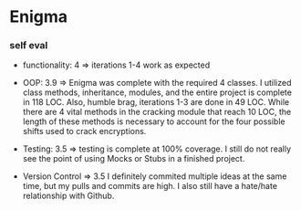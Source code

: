 # Enigma

### self eval
- functionality: 4 => 
  iterations 1-4 work as expected

- OOP: 3.9 => 
Enigma was complete with the required 4 classes. I utilized class methods, inheritance, modules, and the entire project is complete in 118 LOC. Also, humble brag, iterations 1-3 are done in 49 LOC. While there are 4 vital methods in the cracking module that reach 10 LOC, the length of these methods is necessary to account for the four possible shifts used to crack encryptions.

- Testing: 3.5 =>
testing is complete at 100% coverage. I still do not really see the point of using Mocks or Stubs in a finished project.

- Version Control => 3.5
I definitely commited multiple ideas at the same time, but my pulls and commits are high. I also still have a hate/hate relationship with Github. 


